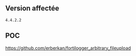 <languages  />

Version affectée
----------------

    4.4.2.2

POC
---

<https://github.com/erberkan/fortilogger_arbitrary_fileupload>